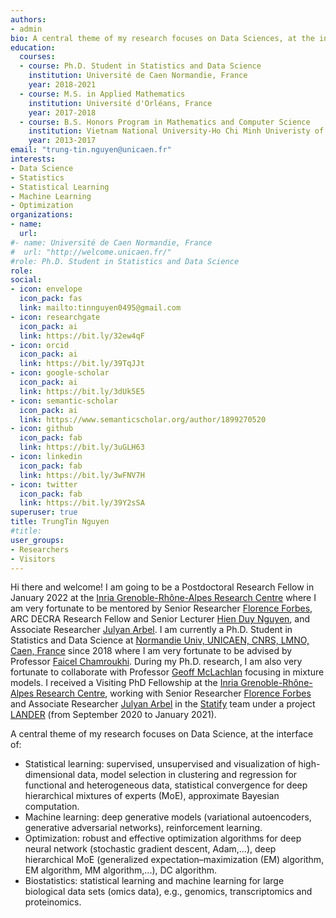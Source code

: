 ```yaml
---
authors:
- admin
bio: A central theme of my research focuses on Data Sciences, at the interface of Statistical Learning, Machine Learning, and Optimization.
education:
  courses:
  - course: Ph.D. Student in Statistics and Data Science
    institution: Université de Caen Normandie, France
    year: 2018-2021 
  - course: M.S. in Applied Mathematics
    institution: Université d'Orléans, France
    year: 2017-2018
  - course: B.S. Honors Program in Mathematics and Computer Science
    institution: Vietnam National University-Ho Chi Minh Univeristy of Science, Vietnam
    year: 2013-2017  
email: "trung-tin.nguyen@unicaen.fr"
interests:
- Data Science
- Statistics
- Statistical Learning
- Machine Learning
- Optimization
organizations:
- name: 
  url: 
#- name: Université de Caen Normandie, France
#  url: "http://welcome.unicaen.fr/"  
#role: Ph.D. Student in Statistics and Data Science
role: 
social:
- icon: envelope
  icon_pack: fas
  link: mailto:tinnguyen0495@gmail.com
- icon: researchgate
  icon_pack: ai
  link: https://bit.ly/32ew4qF
- icon: orcid
  icon_pack: ai
  link: https://bit.ly/39TqJJt
- icon: google-scholar
  icon_pack: ai
  link: https://bit.ly/3dUk5E5
- icon: semantic-scholar
  icon_pack: ai
  link: https://www.semanticscholar.org/author/1899270520
- icon: github
  icon_pack: fab
  link: https://bit.ly/3uGLH63
- icon: linkedin
  icon_pack: fab
  link: https://bit.ly/3wFNV7H
- icon: twitter
  icon_pack: fab
  link: https://bit.ly/39Y2sSA  
superuser: true
title: TrungTin Nguyen
#title: 
user_groups:
- Researchers
- Visitors  
---
```

  
Hi there and welcome! I am going to be a Postdoctoral Research Fellow in January 2022 at the [Inria Grenoble-Rhône-Alpes Research Centre](https://www.inria.fr/en/centre-inria-grenoble-rhone-alpes) where I am very fortunate to be mentored by Senior Researcher [Florence Forbes](http://mistis.inrialpes.fr/people/forbes/), ARC DECRA Research Fellow and Senior Lecturer [Hien Duy Nguyen](https://hiendn.github.io/), and Associate Researcher [Julyan Arbel](https://www.julyanarbel.com/). I am currently a Ph.D. Student in Statistics and Data Science at [Normandie Univ, UNICAEN, CNRS, LMNO, Caen, France](http://welcome.unicaen.fr/) since 2018 where I am very fortunate to be advised by Professor [Faicel Chamroukhi](https://chamroukhi.com/). During my Ph.D. research, I am also very fortunate to collaborate with Professor [Geoff McLachlan](https://people.smp.uq.edu.au/GeoffMcLachlan/) focusing in mixture models. I received a Visiting PhD Fellowship at the [Inria Grenoble-Rhône-Alpes Research Centre](https://www.inria.fr/en/centre-inria-grenoble-rhone-alpes), working with Senior Researcher [Florence Forbes](http://mistis.inrialpes.fr/people/forbes/) and Associate Researcher [Julyan Arbel](https://www.julyanarbel.com/) in the [Statify](https://team.inria.fr/statify/) team under a project [LANDER](https://team.inria.fr/statify/projects/LANDER/) (from September 2020 to January 2021).

A central theme of my research focuses on Data Science, at the interface of:
- Statistical learning: supervised, unsupervised and visualization of high-dimensional data, model selection in clustering and regression for functional and heterogeneous data, statistical convergence for deep hierarchical mixtures of experts (MoE), approximate Bayesian computation.
- Machine learning: deep generative models (variational autoencoders, generative adversarial networks), reinforcement learning.
- Optimization: robust and effective optimization algorithms for deep neural network (stochastic gradient descent, Adam,...), deep hierarchical MoE (generalized expectation–maximization (EM) algorithm, EM algorithm, MM algorithm,...), DC algorithm.
- Biostatistics: statistical learning and machine learning for large biological data sets (omics data), e.g., genomics, transcriptomics and proteinomics.

